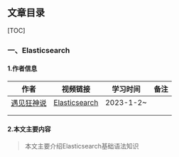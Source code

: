 ## 文章目录

[TOC]

### 一、Elasticsearch

#### 1.作者信息

| 作者                                              | 视频链接                                                     | 学习时间  | 备注 |
| ------------------------------------------------- | ------------------------------------------------------------ | --------- | ---- |
| [遇见狂神说](https://space.bilibili.com/95256449) | [Elasticsearch](https://www.bilibili.com/video/BV17a4y1x7zq?p=1&vd_source=58acbf449edd771737ee43a78ffdabf4) | 2023-1-2~ |      |
|                                                   |                                                              |           |      |
|                                                   |                                                              |           |      |

#### 2.本文主要内容

> 本文主要介绍Elasticsearch基础语法知识

